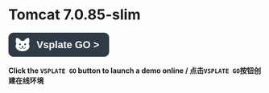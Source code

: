 # Tomcat 7.0.85-slim

<a href="https://www.vsplate.com/?docker-compose=https://github.com/vsplate/dcenvs/tomcat/7.0.85-slim"><img alt="VSPLATE GO" src="https://raw.githubusercontent.com/vsplate/images/master/vsgo_btn.png" width="200px"></a>

**Click the `VSPLATE GO` button to launch a demo online / 点击`VSPLATE GO`按钮创建在线环境**